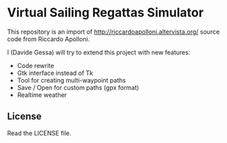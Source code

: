 # Virtual Sailing Regattas Simulator

This repository is an import of http://riccardoapolloni.altervista.org/ source code from Riccardo Apolloni.


I (Davide Gessa) will try to extend this project with new features:
- Code rewrite
- Gtk interface instead of Tk
- Tool for creating multi-waypoint paths
- Save / Open for custom paths (gpx format)
- Realtime weather


## License

Read the LICENSE file.